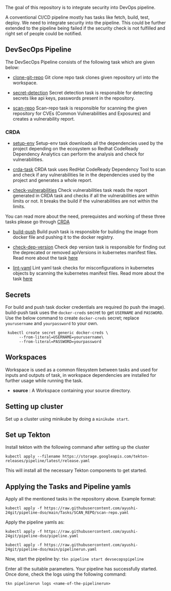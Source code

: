 The goal of this repository is to integrate security into DevOps pipeline.

A conventional CI/CD pipeline mostly has tasks like fetch, build, test, deploy. We need to integrate security into the pipeline. This could be further extended to the pipeline being failed if the security check is not fulfilled and right set of people could be notified.



## DevSecOps Pipeline
The DevSecOps Pipeline consists of the following task which are given below:


* [clone-git-repo](https://github.com/tektoncd/catalog/blob/main/task/git-clone/0.3/git-clone.yaml)
Git clone repo task clones given repository url into the workspace.


* [secret-detection](https://github.com/ayushi-24git/pipeline-dso/blob/main/Tasks/GITLEAKS/gitleaks.yaml)
Secret detection task is responsible for detecting secrets like api keys, passwords present in the repository.

* [scan-repo](https://github.com/ayushi-24git/pipeline-dso/blob/main/Tasks/SCAN_REPO/scan-repo.yaml)
Scan-repo task is responsible for scanning the given repository for CVEs (Common Vulnerabilities and Exposures) and creates a vulnerability report.


### CRDA
* [setup-env](https://github.com/ayushi-24git/pipeline-dso/blob/main/Tasks/CRDA/setup-env.yaml)
Setup-env task downloads all the dependencies used by the project depending on the ecosystem so Redhat CodeReady Dependency Analytics can perform the analysis and check for vulnerabilities.

* [crda-task](https://github.com/ayushi-24git/pipeline-dso/blob/main/Tasks/CRDA/crda-task.yaml)
CRDA task uses RedHat CodeReady Dependency Tool to scan and check if any vulnerabilities lie in the dependencies used by the project and generates a whole report.

* [check-vulnerabilities](https://github.com/ayushi-24git/pipeline-dso/blob/main/Tasks/CRDA/setup-env.yaml)
Check vulnerabilities task reads the report generated in CRDA task and checks if all the vulnerabilities are within limits or not. It breaks the build if the vulnerabilities are not within the limits.

You can read more about the need, prerequistes and working of these three tasks please go through [CRDA](https://github.com/tektoncd/catalog/blob/edb15d9f4334822f319393ad271bf11106eca926/task/redhat-codeready-dependency-analysis/0.3/README.md)


* [build-push](https://github.com/urvashigupta7/Go-Server/blob/master/ci/task/build-push.yaml)
Build push task is responsible for building the image from docker file and pushing it to the docker registry.



* [check-dep-version](https://github.com/ayushi-24git/pipeline-dso/blob/main/Tasks/KUBERNETES_MANIFEST_CHECKS/check-dep-version.yaml)
Check dep version task is responsible for finding out the deprecated or removed apiVersions in kubernetes manifest files. Read more about the task [here](https://github.com/urvashigupta7/kubernetes_manifest_checks/tree/master/tasks/pluto)


* [lint-yaml](https://github.com/ayushi-24git/pipeline-dso/blob/main/Tasks/KUBERNETES_MANIFEST_CHECKS/lint-yaml.yaml)
Lint yaml task checks for misconfigurations in kubernetes objects by scanning the kubernetes manifest files. Read more about the task [here](https://github.com/urvashigupta7/kubernetes_manifest_checks/tree/master/tasks/kube_linter)



## Secrets
For build and push task docker credentials are required (to push the image). build-push task uses the `docker-creds` secret to get `USERNAME` and `PASSWORD`. Use the below command to create `docker-creds` secret; replace `yourusername` and `yourpassword` to your own.

```
 kubectl create secret generic docker-creds \
      --from-literal=USERNAME=yourusername\
      --from-literal=PASSWORD=yourpassword
```



## Workspaces
Workspace is used as a common filesystem between tasks and used for inputs and outputs of task, in workspace dependencies are installed for further usage while running the task.
* **source** : A Workspace containing your source directory.


## Setting up cluster
Set up a cluster using minikube by doing a `minikube start`. 

## Set up Tekton
Install tekton with the following command after setting up the cluster

`kubectl apply --filename https://storage.googleapis.com/tekton-releases/pipeline/latest/release.yaml`

This will install all the necessary Tekton components to get started.

## Applying the Tasks and Pipeline yamls
Apply all the mentioned tasks in the repositorry above. Example format:

`kubectl apply -f https://raw.githubusercontent.com/ayushi-24git/pipeline-dso/main/Tasks/SCAN_REPO/scan-repo.yaml` 

Apply the pipeline yamls as:  

`kubectl apply -f https://raw.githubusercontent.com/ayushi-24git/pipeline-dso/pipeline.yaml`  

`kubectl apply -f https://raw.githubusercontent.com/ayushi-24git/pipeline-dso/main/pipelinerun.yaml`

Now, start the pipeline by:
`tkn pipeline start devsecopspipeline`

Enter all the suitable parameters. Your pipeline has successfully started.
Once done, check the logs using the following command:

`tkn pipelinerun logs <name-of-the-pipelinerun>`
